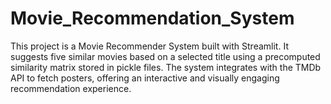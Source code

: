 # Movie_Recommendation_System
This project is a Movie Recommender System built with Streamlit. It suggests five similar movies based on a selected title using a precomputed similarity matrix stored in pickle files. The system integrates with the TMDb API to fetch posters, offering an interactive and visually engaging recommendation experience.
